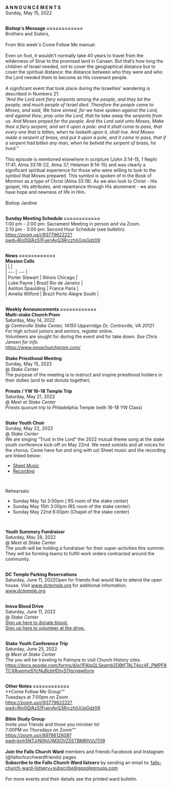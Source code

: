 **A N N O U N C E M E N T S**<br />
Sunday, May 15, 2022<br />
<br />

**Bishop's Message ============**<br />
Brothers and Sisters,<br />
<br />
From this week's Come Follow Me manual:<br />
<br />
Even on foot, it wouldn’t normally take 40 years to travel from the wilderness of Sinai to the promised land in Canaan. But that’s how long the children of Israel needed, not to cover the geographical distance but to cover the spiritual distance: the distance between who they were and who the Lord needed them to become as His covenant people.<br />
<br />
A significant event that took place during the Israelites' wandering is described in Numbers 21:<br />
_“And the Lord sent fiery serpents among the people, and they bit the people; and much people of Israel died.  Therefore the people came to Moses, and said, We have sinned, for we have spoken against the Lord, and against thee; pray unto the Lord, that he take away the serpents from us. And Moses prayed for the people. And the Lord said unto Moses, Make thee a fiery serpent, and set it upon a pole: and it shall come to pass, that every one that is bitten, when he looketh upon it, shall live. And Moses made a serpent of brass, and put it upon a pole, and it came to pass, that if a serpent had bitten any man, when he beheld the serpent of brass, he lived.”_<br />
<br />
This episode is mentioned elsewhere in scripture (John 3:14-15, 1 Nephi 17:41, Alma 33:18-22, Alma 37, Helaman 8:14-15) and was clearly a significant spiritual experience for those who were willing to look to the symbol that Moses prepared. This symbol is spoken of in the Book of Mormon as a type of Christ (Alma 33:18). As we also look to Christ - His gospel, His attributes, and repentance through His atonement - we also have hope and newness of life in Him.  <br />
<br />
Bishop Jardine<br />
<br />

**Sunday Meeting Schedule ============**<br />
1:00 pm - 2:00 pm: Sacrament Meeting in person and via Zoom. <br />
2:10 pm - 3:00 pm: Second Hour Schedule (see bulletin). <br />
https://zoom.us/j/9377962222?pwd=Rlo0QlAzS1FuenAyQ3RrczhiUUpGdz09<br />
<br />


**News ============**<br />
**Mission Calls**<br />
|  |  |<br />
| --- | --- |<br />
| Porter Stewart | Illinois Chicago |<br />
| Luke Payne | Brazil Rio de Janeiro | <br />
| Ashton Spaulding | France Paris |<br />
| Amelia Wilford | Brazil Porto Alegre South |<br />
<br />


**Weekly Announcements ============**<br />
**Multi-stake Church Prom**<br />
Saturday, May 14, 2022<br />
@ *Centreville Stake Center, 14150 Upperridge Dr, Centreville, VA 20121*<br />
For high school juniors and seniors, register online.<br />
Volunteers are sought for during the event and for take down. *See Chris Jansen for info.*<br />
https://www.novachurchprom.com/<br />
<br />
**Stake Priesthood Meeting**<br />
Sunday, May 15, 2022<br />
@ *Stake Center*<br />
The purpose of the meeting is to instruct and inspire priesthood holders in their duties (and to eat donuts together).<br />
<br />
**Priests / YW 16-18 Temple Trip**<br />
Saturday, May 21, 2022<br />
@ *Meet at Stake Center*<br />
Priests quorum trip to Philadelphia Temple (with 16-18 YW Class)<br />
<br />

**Stake Youth Choir**<br />
Sunday, May 22, 2022<br />
@ *Stake Center*<br />
We are singing “Trust in the Lord” the 2022 mutual theme song at the stake youth conference kick-off on May 22nd.  We need soloists and all voices for the chorus.  Come have fun and sing with us!  Sheet music and the recording are linked below:<br />
- [Sheet Music](https://assets.ldscdn.org/3e/99/3e994bef2935fdcce20db93f660873225f3b2073/trust_in_the_lord_youth_music_2022.pdf)<br />
- [Recording](https://www.churchofjesuschrist.org/learn/youth-theme-2022?lang=eng)<br />
<br />

Rehearsals:<br />
- Sunday May 1st 3:00pm ( RS room of the stake center)<br />
- Sunday May 15th 3:00pm (RS room of the stake center)<br />
- Sunday May 22nd 6:00pm (Chapel of the stake center)<br />
<br />

**Youth Summery Fundraiser**<br />
Saturday, May 28, 2022<br />
@ *Meet at Stake Center*<br />
The youth will be holding a fundraiser for their super-activities this summer. They will be forming teams to fulfill work orders contracted around the community.  <br />
<br />

**DC Temple Parking Reservations**<br />
Saturday, June 11, 2022Open for friends that would like to attend the open house. Visit www.dctemple.org for additional information.<br />
www.dctemple.org<br />
<br />

**Inova Blood Drive**<br />
Saturday, June 11, 2022<br />
@ *Stake Center*<br />
[Sign up here to donate blood.](https://www.inovabloodsaves.org/index.cfm?group=op&step=2&opid=29916&opidh=E09BEECB84950AB800163058E1127FD4&idt=44691.5576389)<br />
[Sign up here to volunteer at the drive.](https://www.signupgenius.com/go/5080A48ABA72FA4F58-blood2)<br />
<br />

**Stake Youth Conference Trip**<br />
Saturday, June 25, 2022<br />
@ *Meet at Stake Center*<br />
The you will be traveling to Palmyra to visit Church History sites. <br />
https://docs.google.com/forms/d/e/1FAIpQLSeamb2DBtF7ALT4sc4F_PMPF8TCXRummqSYcNuBcbHDtyS11g/viewform<br />
<br />

**Other Notes ============**<br />
**Come Follow Me Group""<br />
Tuesdays at 7:00pm on Zoom<br />
https://zoom.us/j/9377962222?pwd=Rlo0QlAzS1FuenAyQ3RrczhiUUpGdz09<br />
<br />
**Bible Study Group**<br />
Invite your friends and those you minister to!<br />
7:00PM on Thursdays on Zoom""<br />
https://zoom.us/j/8978612608?pwd=bnh5NTJrN0hiUjM3OVZ5STBMRlVzUT09<br />
<br />
 **Join the Falls Church Ward** members and friends Facebook and Instagram (@fallschurchwardfriends) pages.  <br />
 **Subscribe to the Falls Church Ward listserv** by sending an email to: falls-church-ward-listserv+subscribe@googlegroups.com  <br />
<br />
For more events and their details see the printed ward bulletin.  <br />
<br />
